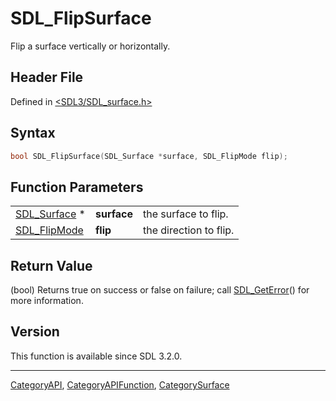 # SDL_FlipSurface

Flip a surface vertically or horizontally.

## Header File

Defined in [<SDL3/SDL_surface.h>](https://github.com/libsdl-org/SDL/blob/main/include/SDL3/SDL_surface.h)

## Syntax

```c
bool SDL_FlipSurface(SDL_Surface *surface, SDL_FlipMode flip);
```

## Function Parameters

|                              |             |                        |
| ---------------------------- | ----------- | ---------------------- |
| [SDL_Surface](SDL_Surface) * | **surface** | the surface to flip.   |
| [SDL_FlipMode](SDL_FlipMode) | **flip**    | the direction to flip. |

## Return Value

(bool) Returns true on success or false on failure; call
[SDL_GetError](SDL_GetError)() for more information.

## Version

This function is available since SDL 3.2.0.





----
[CategoryAPI](CategoryAPI), [CategoryAPIFunction](CategoryAPIFunction), [CategorySurface](CategorySurface)

